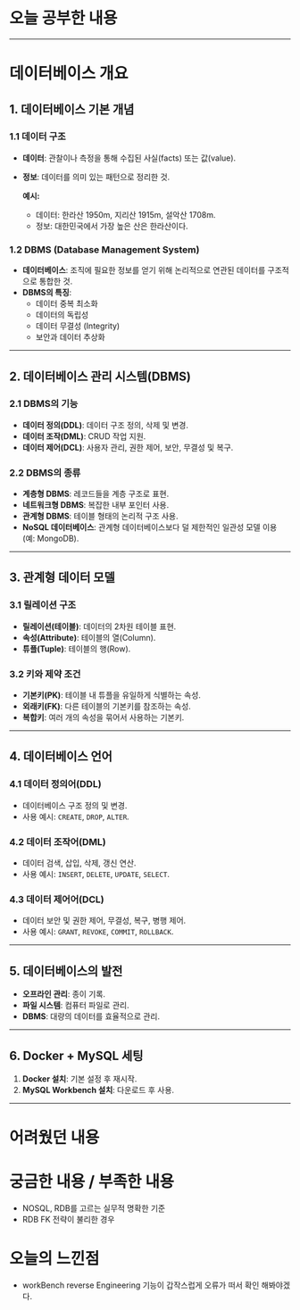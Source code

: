 # 오늘 공부한 내용

---

# 데이터베이스 개요

## 1. 데이터베이스 기본 개념

### 1.1 데이터 구조

- **데이터**: 관찰이나 측정을 통해 수집된 사실(facts) 또는 값(value).
- **정보**: 데이터를 의미 있는 패턴으로 정리한 것.

  **예시:**

    - 데이터: 한라산 1950m, 지리산 1915m, 설악산 1708m.
    - 정보: 대한민국에서 가장 높은 산은 한라산이다.

### 1.2 DBMS (Database Management System)

- **데이터베이스**: 조직에 필요한 정보를 얻기 위해 논리적으로 연관된 데이터를 구조적으로 통합한 것.
- **DBMS의 특징**:
    - 데이터 중복 최소화
    - 데이터의 독립성
    - 데이터 무결성 (Integrity)
    - 보안과 데이터 추상화

---

## 2. 데이터베이스 관리 시스템(DBMS)

### 2.1 DBMS의 기능

- **데이터 정의(DDL)**: 데이터 구조 정의, 삭제 및 변경.
- **데이터 조작(DML)**: CRUD 작업 지원.
- **데이터 제어(DCL)**: 사용자 관리, 권한 제어, 보안, 무결성 및 복구.

### 2.2 DBMS의 종류

- **계층형 DBMS**: 레코드들을 계층 구조로 표현.
- **네트워크형 DBMS**: 복잡한 내부 포인터 사용.
- **관계형 DBMS**: 테이블 형태의 논리적 구조 사용.
- **NoSQL 데이터베이스**: 관계형 데이터베이스보다 덜 제한적인 일관성 모델 이용 (예: MongoDB).

---

## 3. 관계형 데이터 모델

### 3.1 릴레이션 구조

- **릴레이션(테이블)**: 데이터의 2차원 테이블 표현.
- **속성(Attribute)**: 테이블의 열(Column).
- **튜플(Tuple)**: 테이블의 행(Row).

### 3.2 키와 제약 조건

- **기본키(PK)**: 테이블 내 튜플을 유일하게 식별하는 속성.
- **외래키(FK)**: 다른 테이블의 기본키를 참조하는 속성.
- **복합키**: 여러 개의 속성을 묶어서 사용하는 기본키.

---

## 4. 데이터베이스 언어

### 4.1 데이터 정의어(DDL)

- 데이터베이스 구조 정의 및 변경.
- 사용 예시: `CREATE`, `DROP`, `ALTER`.

### 4.2 데이터 조작어(DML)

- 데이터 검색, 삽입, 삭제, 갱신 연산.
- 사용 예시: `INSERT`, `DELETE`, `UPDATE`, `SELECT`.

### 4.3 데이터 제어어(DCL)

- 데이터 보안 및 권한 제어, 무결성, 복구, 병행 제어.
- 사용 예시: `GRANT`, `REVOKE`, `COMMIT`, `ROLLBACK`.

---

## 5. 데이터베이스의 발전

- **오프라인 관리**: 종이 기록.
- **파일 시스템**: 컴퓨터 파일로 관리.
- **DBMS**: 대량의 데이터를 효율적으로 관리.

---

## 6. Docker + MySQL 세팅

1. **Docker 설치**: 기본 설정 후 재시작.
2. **MySQL Workbench 설치**: 다운로드 후 사용.

---

# 어려웠던 내용

# 궁금한 내용 / 부족한 내용

- NOSQL, RDB를 고르는 실무적 명확한 기준
- RDB FK 전략이 불리한 경우

# 오늘의 느낀점

- workBench reverse Engineering 기능이 갑작스럽게 오류가 떠서 확인 해봐야겠다.